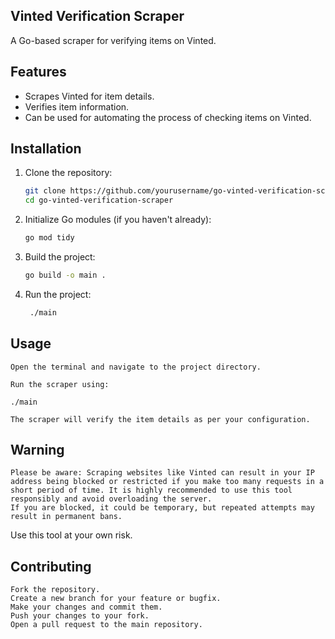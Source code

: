 ## Vinted Verification Scraper

A Go-based scraper for verifying items on Vinted.

## Features

- Scrapes Vinted for item details.
- Verifies item information.
- Can be used for automating the process of checking items on Vinted.

## Installation

1. Clone the repository:
   ```bash
   git clone https://github.com/yourusername/go-vinted-verification-scraper.git
   cd go-vinted-verification-scraper

2. Initialize Go modules (if you haven't already):
   ```bash
   go mod tidy

3. Build the project:
   ```bash
   go build -o main .

4. Run the project:
   ```bash
    ./main

## Usage

    Open the terminal and navigate to the project directory.

    Run the scraper using:

    ./main

    The scraper will verify the item details as per your configuration.

## Warning

    Please be aware: Scraping websites like Vinted can result in your IP address being blocked or restricted if you make too many requests in a short period of time. It is highly recommended to use this tool responsibly and avoid overloading the server.
    If you are blocked, it could be temporary, but repeated attempts may result in permanent bans.

Use this tool at your own risk.

## Contributing

    Fork the repository.
    Create a new branch for your feature or bugfix.
    Make your changes and commit them.
    Push your changes to your fork.
    Open a pull request to the main repository.
